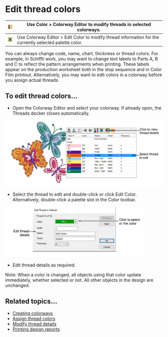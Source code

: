 # Edit thread colors

| ![ColorwayEditor00033.png](assets/ColorwayEditor00033.png) | Use Color > Colorway Editor to modify threads in selected colorways.                                    |
| ---------------------------------------------------------- | ------------------------------------------------------------------------------------------------------- |
| ![EditColor.png](assets/EditColor.png)                     | Use Colorway Editor > Edit Color to modify thread information for the currently selected palette color. |

You can always change code, name, chart, thickness or thread colors. For example, in Schiffli work, you may want to change text labels to Parts A, B and C to reflect the pattern arrangements when printing. These labels appear on the production worksheet both in the stop sequence and in Color Film printout. Alternatively, you may want to edit colors in a colorway before you assign actual threads.

## To edit thread colors...

- Open the Colorway Editor and select your colorway. If already open, the Threads docker closes automatically.

![EditThreadColors.png](assets/EditThreadColors.png)

- Select the thread to edit and double-click or click Edit Color. Alternatively, double-click a palette slot in the Color toolbar.

![EditThread.png](assets/EditThread.png)

- Edit thread details as required.

Note: When a color is changed, all objects using that color update immediately, whether selected or not. All other objects in the design are unchanged.

## Related topics...

- [Creating colorways](../../Digitizing/colorways/Creating_colorways)
- [Assign thread colors](Assign_thread_colors)
- [Modify thread details](Modify_thread_details)
- [Printing design reports](../../Production/reports/Printing_design_reports)
